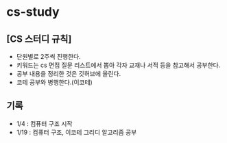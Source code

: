 # cs-study

## [CS 스터디 규칙]
- 단원별로 2주씩 진행한다.
- 키워드는 cs 면접 질문 리스트에서 뽑아 각자 교재나 서적 등을 참고해서 공부한다.
- 공부 내용을 정리한 것은 깃허브에 올린다.
- 코테 공부와 병행한다.(이코테)

## 기록
- 1/4 : 컴퓨터 구조 시작
- 1/19 : 컴퓨터 구조, 이코테 그리디 알고리즘 공부
